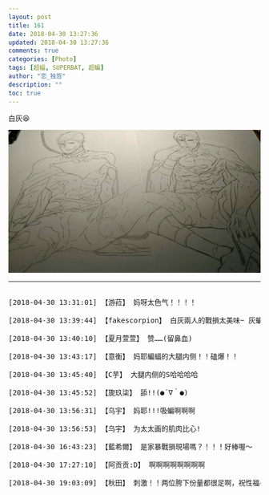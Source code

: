 ```yaml
---
layout: post
title: 161
date: 2018-04-30 13:27:36
updated: 2018-04-30 13:27:36
comments: true
categories: [Photo]
tags: [超蝠, SUPERBAT, 超蝙]
author: "恋_独哲"
description: ""
toc: true
---
```


<p dir="ltr"  >白灰😆</p>

![](https://raw.githubusercontent.com/alicewish/maple50821/master/img_YW5MWVN1NEpoZFg3ak1JaGNnSWtCWElOaHh4bHhnTU9pMGtmL0tBd1VEME9DNVlHVGlEU25nPT0.jpg)

---

<pre>

[2018-04-30 13:31:01] 【游菈】 妈呀太色气！！！！

[2018-04-30 13:39:44] 【fakescorpion】 白灰兩人的戰損太美味~ 灰蝙蝠的臉上被刻字嗎還是我眼花了?

[2018-04-30 13:40:10] 【夏月萱萱】 赞……(留鼻血)

[2018-04-30 13:43:17] 【意衡】 妈耶蝙蝠的大腿内侧！！磕爆！！

[2018-04-30 13:45:40] 【C芋】 大腿内侧的S哈哈哈哈

[2018-04-30 13:45:52] 【旎玖柒】 舔!!(●´∇｀●)

[2018-04-30 13:56:31] 【乌宇】 妈耶!!!吸蝙啊啊啊

[2018-04-30 13:56:53] 【乌宇】 为太太画的肌肉比心!

[2018-04-30 16:43:23] 【藍希爾】 是家暴戰損現場嗎？！！！好棒喔～

[2018-04-30 17:27:10] 【阿贡贡:D】 啊啊啊啊啊啊啊啊

[2018-04-30 19:03:09] 【秋田】 刺激！！两位胯下份量都很足啊，祝性福😂顺便，白灰无敌好吃！！好喜欢超强势的超啊

</pre>